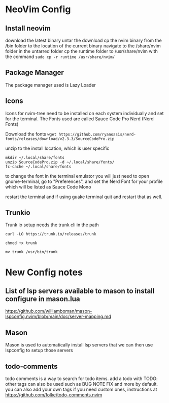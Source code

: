 # NeoVim Config

## Install neovim
download the latest binary
untar the download
cp the nvim binary from the /bin folder to the location of the current binary
navigate to the /share/nvim folder in the untarred folder
cp the runtime folder to /usr/share/nvim with the command ```sudo cp -r runtime /usr/share/nvim/```

## Package Manager
The package manager used is Lazy Loader

## Icons
Icons for nvim-tree need to be installed on each system individually and set for the terminal. The Fonts used are called Sauce Code Pro Nerd (Nerd Fonts)

Download the fonts
```wget https://github.com/ryanoasis/nerd-fonts/releases/download/v2.3.3/SourceCodePro.zip```

unzip to the install location, which is user specific

```shell
mkdir ~/.local/share/fonts
unzip SourceCodePro.zip -d ~/.local/share/fonts/
fc-cache ~/.local/share/fonts
```

to change the font in the terminal emulator you will just need to open gnome-terminal, go to "Preferences", and set the Nerd Font for your profile which will be listed as Sauce Code Mono

restart the terminal and if using guake terminal quit and restart that as well.

## Trunkio
Trunk io setup needs the trunk cli in the path

```curl -LO https://trunk.io/releases/trunk```

```chmod +x trunk```

```mv trunk /usr/bin/trunk```

# New Config notes

## List of lsp servers available to mason to install configure in mason.lua

https://github.com/williamboman/mason-lspconfig.nvim/blob/main/doc/server-mapping.md

## Mason

Mason is used to automatically install lsp servers that we can then use lspconfig to setup those servers

## todo-comments 

todo comments is a way to search for todo items. add a todo with TODO: 
other tags can also be used such as BUG NOTE FIX and more by default. you can also add your own tags if you need custom ones, instructions at https://github.com/folke/todo-comments.nvim



